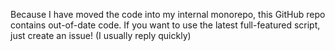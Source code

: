 Because I have moved the code into my internal monorepo, this GitHub repo contains out-of-date code. If you want to use the latest full-featured script, just create an issue! (I usually reply quickly)
